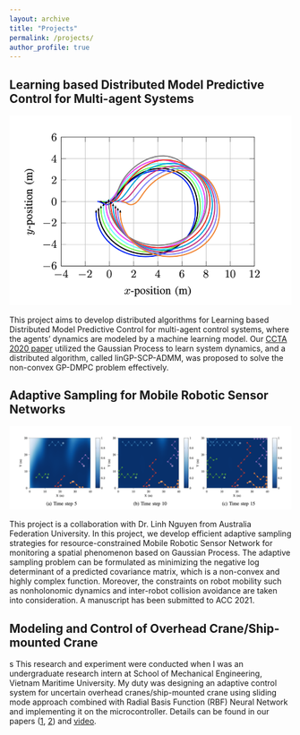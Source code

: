 ```yaml
---
layout: archive
title: "Projects"
permalink: /projects/
author_profile: true
---
```


## Learning based Distributed Model Predictive Control for Multi-agent Systems
![](../images/ccta.png)

This project aims to develop distributed algorithms for Learning based Distributed Model Predictive Control for multi-agent control systems, where the agents’ dynamics are modeled by a machine learning model. Our [CCTA 2020 paper](https://ieeexplore.ieee.org/abstract/document/9206390) utilized the Gaussian Process to learn system dynamics, and a distributed algorithm, called linGP-SCP-ADMM, was proposed to solve the non-convex GP-DMPC problem effectively.

## Adaptive Sampling for Mobile Robotic Sensor Networks
![](../images/mrsn.png)

This project is a collaboration with Dr. Linh Nguyen from Australia Federation University. In this project, we develop efficient adaptive sampling strategies for resource-constrained Mobile Robotic Sensor Network for monitoring a spatial phenomenon based on Gaussian Process. The adaptive sampling problem can be formulated as minimizing the negative log determinant of a predicted covariance matrix, which is a non-convex and highly complex function. Moreover, the constraints on robot mobility such as nonholonomic dynamics and inter-robot collision avoidance are taken into consideration. A manuscript has been submitted to ACC 2021.

## Modeling and Control of Overhead Crane/Ship-mounted Crane
s
This research and experiment were conducted when I was an undergraduate research intern at School of Mechanical Engineering, Vietnam Maritime University. My duty was designing an adaptive control system for uncertain overhead cranes/ship-mounted crane using sliding mode approach combined with Radial Basis Function (RBF) Neural Network and implementing it on the microcontroller. Details can be found in our papers ([1](https://www.sciencedirect.com/science/article/abs/pii/S0888327018302322), [2](https://link.springer.com/article/10.1007/s11633-019-1174-y)) and [video](https://www.youtube.com/watch?v=ZlF37IZh89Q).
